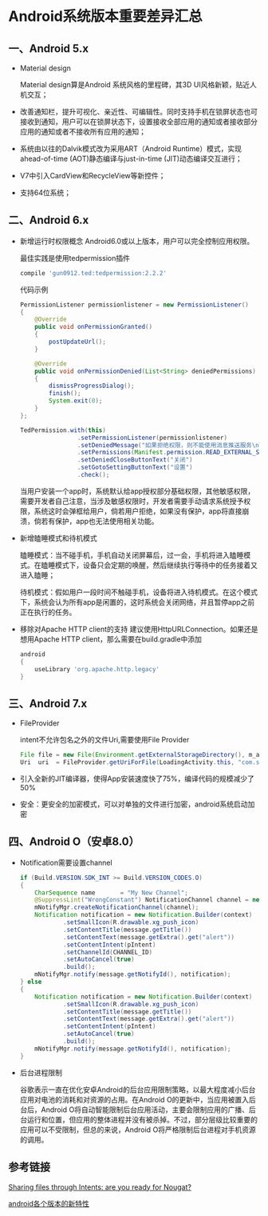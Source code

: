 # Android系统版本重要差异汇总

## 一、Android 5.x

- Material design

    Material design算是Android 系统风格的里程碑，其3D UI风格新颖，贴近人机交互；
- 改善通知栏，提升可视化、亲近性、可编辑性。同时支持手机在锁屏状态也可接收到通知，用户可以在锁屏状态下，设置接收全部应用的通知或者接收部分应用的通知或者不接收所有应用的通知；

- 系统由以往的Dalvik模式改为采用ART（Android Runtime）模式，实现ahead-of-time (AOT)静态编译与just-in-time (JIT)动态编译交互进行；

- V7中引入CardView和RecycleView等新控件；

- 支持64位系统；

## 二、Android 6.x

- 新增运行时权限概念
    Android6.0或以上版本，用户可以完全控制应用权限。

    最佳实践是使用tedpermission插件

    ``` gradle
    compile 'gun0912.ted:tedpermission:2.2.2'
    ```

    代码示例

    ``` java
    PermissionListener permissionlistener = new PermissionListener()
    {
        @Override
        public void onPermissionGranted()
        {
            postUpdateUrl();
        }

        @Override
        public void onPermissionDenied(List<String> deniedPermissions)
        {
            dismissProgressDialog();
            finish();
            System.exit(0);
        }
    };

    TedPermission.with(this)
                    .setPermissionListener(permissionlistener)
                    .setDeniedMessage("如果拒绝权限，则不能使用消息推送服务\n\n请点击 [设置] > [权限] > [存储]")
                    .setPermissions(Manifest.permission.READ_EXTERNAL_STORAGE, Manifest.permission.WRITE_EXTERNAL_STORAGE)
                    .setDeniedCloseButtonText("关闭")
                    .setGotoSettingButtonText("设置")
                    .check();
    ```

    当用户安装一个app时，系统默认给app授权部分基础权限，其他敏感权限，需要开发者自己注意，当涉及敏感权限时，开发者需要手动请求系统授予权限，系统这时会弹框给用户，倘若用户拒绝，如果没有保护，app将直接崩溃，倘若有保护，app也无法使用相关功能。

- 新增瞌睡模式和待机模式

    瞌睡模式：当不碰手机，手机自动关闭屏幕后，过一会，手机将进入瞌睡模式。在瞌睡模式下，设备只会定期的唤醒，然后继续执行等待中的任务接着又进入瞌睡；

    待机模式：假如用户一段时间不触碰手机，设备将进入待机模式。在这个模式下，系统会认为所有app是闲置的，这时系统会关闭网络，并且暂停app之前正在执行的任务。

- 移除对Apache HTTP client的支持
    建议使用HttpURLConnection。如果还是想用Apache HTTP client，那么需要在build.gradle中添加

    ```gradle
    android
    {
        useLibrary 'org.apache.http.legacy'
    }
    ```

## 三、Android 7.x

- FileProvider

    intent不允许包名之外的文件Uri,需要使用File Provider

    ```java
    File file = new File(Environment.getExternalStorageDirectory(), m_appNameStr);
    Uri  uri  = FileProvider.getUriForFile(LoadingActivity.this, "com.sdbean.recommendstock.Tool.GenericFileProvider", file);
    ```

- 引入全新的JIT编译器，使得App安装速度快了75%，编译代码的规模减少了50%

- 安全：更安全的加密模式，可以对单独的文件进行加密，android系统启动加密

## 四、Android O（安卓8.0）

- Notification需要设置channel

    ``` java
    if (Build.VERSION.SDK_INT >= Build.VERSION_CODES.O)
    {
        CharSequence name       = "My New Channel";
        @SuppressLint("WrongConstant") NotificationChannel channel = new NotificationChannel(CHANNEL_ID, name, android.app.NotificationManager.IMPORTANCE_HIGH);
        mNotifyMgr.createNotificationChannel(channel);
        Notification notification = new Notification.Builder(context)
                .setSmallIcon(R.drawable.xg_push_icon)
                .setContentTitle(message.getTitle())
                .setContentText(message.getExtra().get("alert"))
                .setContentIntent(pIntent)
                .setChannelId(CHANNEL_ID)
                .setAutoCancel(true)
                .build();
        mNotifyMgr.notify(message.getNotifyId(), notification);
    } else
    {
        Notification notification = new Notification.Builder(context)
                .setSmallIcon(R.drawable.xg_push_icon)
                .setContentTitle(message.getTitle())
                .setContentText(message.getExtra().get("alert"))
                .setContentIntent(pIntent)
                .setAutoCancel(true)
                .build();
        mNotifyMgr.notify(message.getNotifyId(), notification);
    }
    ```

- 后台进程限制

    谷歌表示一直在优化安卓Android的后台应用限制策略，以最大程度减小后台应用对电池的消耗和对资源的占用。在Android O的更新中，当应用被置入后台后，Android O将自动智能限制后台应用活动，主要会限制应用的广播、后台运行和位置，但应用的整体进程并没有被杀掉。不过，部分层级比较重要的应用可以不受限制，但总的来说，Android O将严格限制后台进程对手机资源的调用。

## 参考链接

[Sharing files through Intents: are you ready for Nougat?](https://proandroiddev.com/sharing-files-though-intents-are-you-ready-for-nougat-70f7e9294a0b)

[android各个版本的新特性](https://www.jianshu.com/p/88409d6f5795)